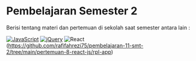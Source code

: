 # Pembelajaran Semester 2

Berisi tentang materi dan pertemuan di sekolah saat semester antara lain :

[![JavaScript](https://img.shields.io/badge/javascript-%23323330.svg?style=for-the-badge&logo=javascript&logoColor=%23F7DF1E)](https://github.com/rafifahrezi75/pembelajaran-11-smt-2)
[![jQuery](https://img.shields.io/badge/jquery-%230769AD.svg?style=for-the-badge&logo=jquery&logoColor=white)](https://github.com/rafifahrezi75/pembelajaran-11-smt-2/tree/main/pertemuan-6-javascript-ajax-query)
![React](https://img.shields.io/badge/react-%2320232a.svg?style=for-the-badge&logo=react&logoColor=%2361DAFB)(https://github.com/rafifahrezi75/pembelajaran-11-smt-2/tree/main/pertemuan-8-react-js/rpl-app)
